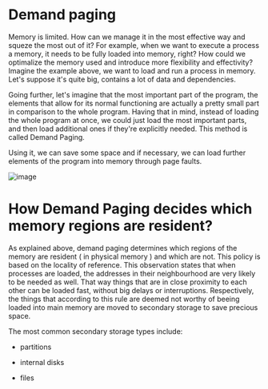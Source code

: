 # Demand paging 

Memory is limited. How can we manage it in the most effective way and squeze the most out of it?
For example, when we want to execute a process a memory, it needs to be fully loaded into memory, right? How could we optimalize
the memory used and introduce more flexibility and effectivity? Imagine the example above, we want to load and run a process in memory. Let's suppose it's quite big, contains a lot of data and dependencies.

Going further, let's imagine that the most important part of the program, the elements that allow for its normal functioning are actually a pretty small
part in comparison to the whole program. Having that in mind, instead of loading the whole program at once, we could just load the most important parts, and then load additional ones if they're explicitly
needed. This method is called Demand Paging. 

Using it, we can save some space and if necessary, we can load further elements of the program into memory through page faults.

![image](https://github.com/MikPrus/Digital-Forensics/assets/72823731/4be11235-c7e4-4eb3-9a6e-b715375c0869)

# How Demand Paging decides which memory regions are resident?

As explained above, demand paging determines which regions of the memory are resident ( in physical memory ) and which are not. 
This policy is based on the locality of reference. This observation states that when processes are loaded, the addresses in their neighbourhood are very likely to be needed as well.
That way things that are in close proximity to each other can be loaded fast, without big delays or interruptions. Respectively, the things that according to this rule are deemed not worthy 
of beeing loaded into main memory are moved to secondary storage to save precious space.

The most common secondary storage types include:

- partitions
    
- internal disks
    
- files

